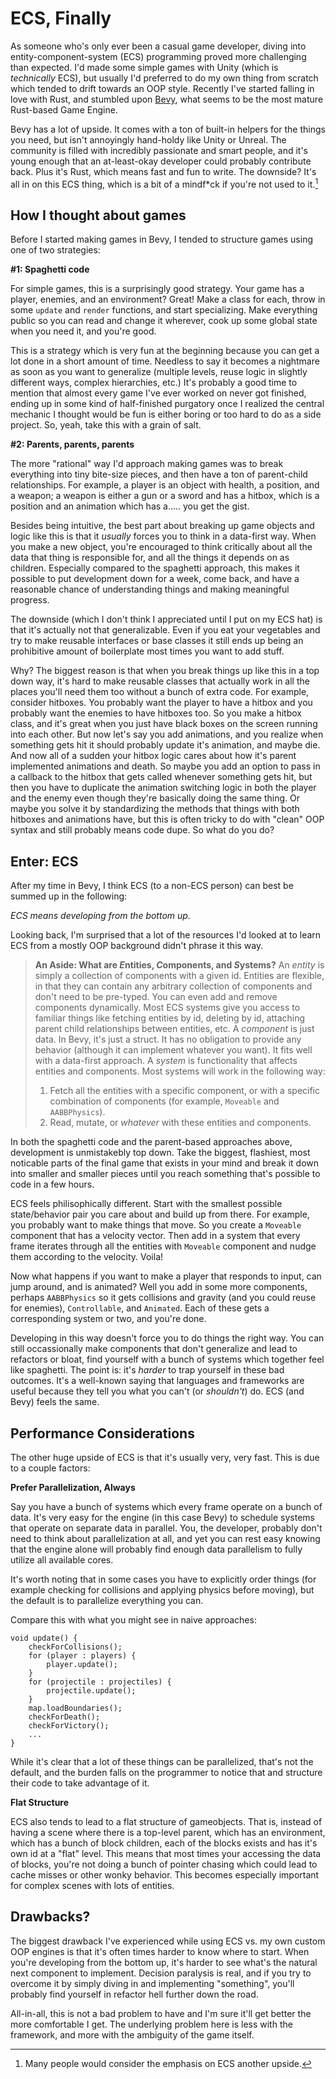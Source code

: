 # ECS, Finally

As someone who's only ever been a casual game developer, diving into entity-component-system (ECS) programming proved more challenging than expected. I'd made some simple games with Unity (which is _technically_ ECS), but usually I'd preferred to do my own thing from scratch which tended to drift towards an OOP style. Recently I've started falling in love with Rust, and stumbled upon [Bevy](https://bevyengine.org/learn/book/getting-started/), what seems to be the most mature Rust-based Game Engine.

Bevy has a lot of upside. It comes with a ton of built-in helpers for the things you need, but isn't annoyingly hand-holdy like Unity or Unreal. The community is filled with incredibly passionate and smart people, and it's young enough that an at-least-okay developer could probably contribute back. Plus it's Rust, which means fast and fun to write. The downside? It's all in on this ECS thing, which is a bit of a mindf\*ck if you're not used to it.[^1]

## How I thought about games

Before I started making games in Bevy, I tended to structure games using one of two strategies:

**#1: Spaghetti code**

For simple games, this is a surprisingly good strategy. Your game has a player, enemies, and an environment? Great! Make a class for each, throw in some `update` and `render` functions, and start specializing. Make everything public so you can read and change it wherever, cook up some global state when you need it, and you're good.

This is a strategy which is very fun at the beginning because you can get a lot done in a short amount of time. Needless to say it becomes a nightmare as soon as you want to generalize (multiple levels, reuse logic in slightly different ways, complex hierarchies, etc.) It's probably a good time to mention that almost every game I've ever worked on never got finished, ending up in some kind of half-finished purgatory once I realized the central mechanic I thought would be fun is either boring or too hard to do as a side project. So, yeah, take this with a grain of salt.

**#2: Parents, parents, parents**

The more "rational" way I'd approach making games was to break everything into tiny bite-size pieces, and then have a ton of parent-child relationships. For example, a player is an object with health, a position, and a weapon; a weapon is either a gun or a sword and has a hitbox, which is a position and an animation which has a..... you get the gist.

Besides being intuitive, the best part about breaking up game objects and logic like this is that it _usually_ forces you to think in a data-first way. When you make a new object, you're encouraged to think critically about all the data that thing is responsible for, and all the things it depends on as children. Especially compared to the spaghetti approach, this makes it possible to put development down for a week, come back, and have a reasonable chance of understanding things and making meaningful progress.

The downside (which I don't think I appreciated until I put on my ECS hat) is that it's actually not that generalizable. Even if you eat your vegetables and try to make reusable interfaces or base classes it still ends up being an prohibitive amount of boilerplate most times you want to add stuff.

Why? The biggest reason is that when you break things up like this in a top down way, it's hard to make reusable classes that actually work in all the places you'll need them too without a bunch of extra code. For example, consider hitboxes. You probably want the player to have a hitbox and you probably want the enemies to have hitboxes too. So you make a hitbox class, and it's great when you just have black boxes on the screen running into each other. But now let's say you add animations, and you realize when something gets hit it should probably update it's animation, and maybe die. And now all of a sudden your hitbox logic cares about how it's parent implemented animations and death. So maybe you add an option to pass in a callback to the hitbox that gets called whenever something gets hit, but then you have to duplicate the animation switching logic in both the player and the enemy even though they're basically doing the same thing. Or maybe you solve it by standardizing the methods that things with both hitboxes and animations have, but this is often tricky to do with "clean" OOP syntax and still probably means code dupe. So what do you do?

## Enter: ECS

After my time in Bevy, I think ECS (to a non-ECS person) can best be summed up in the following:

_ECS means developing from the bottom up._

Looking back, I'm surprised that a lot of the resources I'd looked at to learn ECS from a mostly OOP background didn't phrase it this way.

> **An Aside: What are *E*ntities, *C*omponents, and *S*ystems?**
> An _entity_ is simply a collection of components with a given id. Entities are flexible, in that they can contain any arbitrary collection of components and don't need to be pre-typed. You can even add and remove components dynamically. Most ECS systems give you access to familiar things like fetching entities by id, deleting by id, attaching parent child relationships between entities, etc.
> A _component_ is just data. In Bevy, it's just a struct. It has no obligation to provide any behavior (although it can implement whatever you want). It fits well with a data-first approach.
> A _system_ is functionality that affects entities and components. Most systems will work in the following way:
>
> 1. Fetch all the entities with a specific component, or with a specific combination of components (for example, `Moveable` and `AABBPhysics`).
> 2. Read, mutate, or _whatever_ with these entities and components.

In both the spaghetti code and the parent-based approaches above, development is unmistakebly top down. Take the biggest, flashiest, most noticable parts of the final game that exists in your mind and break it down into smaller and smaller pieces until you reach something that's possible to code in a few hours.

ECS feels philisophically different. Start with the smallest possible state/behavior pair you care about and build up from there. For example, you probably want to make things that move. So you create a `Moveable` component that has a velocity vector. Then add in a system that every frame iterates through all the entities with `Moveable` component and nudge them according to the velocity. Voila!

Now what happens if you want to make a player that responds to input, can jump around, and is animated? Well you add in some more components, perhaps `AABBPhysics` so it gets collisions and gravity (and you could reuse for enemies), `Controllable`, and `Animated`. Each of these gets a corresponding system or two, and you're done.

Developing in this way doesn't force you to do things the right way. You can still occassionally make components that don't generalize and lead to refactors or bloat, find yourself with a bunch of systems which together feel like spaghetti. The point is: it's _harder_ to trap yourself in these bad outcomes. It's a well-known saying that languages and frameworks are useful because they tell you what you can't (or _shouldn't_) do. ECS (and Bevy) feels the same.

## Performance Considerations

The other huge upside of ECS is that it's usually very, very fast. This is due to a couple factors:

**Prefer Parallelization, Always**

Say you have a bunch of systems which every frame operate on a bunch of data. It's very easy for the engine (in this case Bevy) to schedule systems that operate on separate data in parallel. You, the developer, probably don't need to think about parallelization at all, and yet you can rest easy knowing that the engine alone will probably find enough data parallelism to fully utilize all available cores.

It's worth noting that in some cases you have to explicitly order things (for example checking for collisions and applying physics before moving), but the default is to parallelize everything you can.

Compare this with what you might see in naive approaches:

```
void update() {
    checkForCollisions();
    for (player : players) {
        player.update();
    }
    for (projectile : projectiles) {
        projectile.update();
    }
    map.loadBoundaries();
    checkForDeath();
    checkForVictory();
    ...
}
```

While it's clear that a lot of these things can be parallelized, that's not the default, and the burden falls on the programmer to notice that and structure their code to take advantage of it.

**Flat Structure**

ECS also tends to lead to a flat structure of gameobjects. That is, instead of having a scene where there is a top-level parent, which has an environment, which has a bunch of block children, each of the blocks exists and has it's own id at a "flat" level. This means that most times your accessing the data of blocks, you're not doing a bunch of pointer chasing which could lead to cache misses or other wonky behavior. This becomes especially important for complex scenes with lots of entities.

## Drawbacks?

The biggest drawback I've experienced while using ECS vs. my own custom OOP engines is that it's often times harder to know where to start. When you're developing from the bottom up, it's harder to see what's the natural next component to implement. Decision paralysis is real, and if you try to overcome it by simply diving in and implementing "something", you'll probably find yourself in refactor hell further down the road.

All-in-all, this is not a bad problem to have and I'm sure it'll get better the more comfortable I get. The underlying problem here is less with the framework, and more with the ambiguity of the game itself.

[^1]: Many people would consider the emphasis on ECS another upside.

